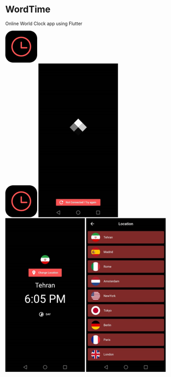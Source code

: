 # WordTime
Online World Clock app using Flutter
<div>
  <img src="https://github.com/arminmehraeen/WordTime/blob/main/Photos/logo.png" width="100">
</div>
<div>
  <img src="https://github.com/arminmehraeen/WordTime/blob/main/Photos/logo.png" width="100">
  <img src="https://github.com/arminmehraeen/WordTime/blob/main/Photos/img_1.jpeg" width="250">
  <img src="https://github.com/arminmehraeen/WordTime/blob/main/Photos/img_2.jpeg" width="250">
  <img src="https://github.com/arminmehraeen/WordTime/blob/main/Photos/img_3.jpeg" width="250">
</div>
